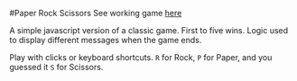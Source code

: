 #Paper Rock Scissors
See working game [here](http://kyleconkright.github.io/rps/)

A simple javascript version of a classic game. First to five wins. Logic used to display different messages when the game ends.

Play with clicks or keyboard shortcuts. `R` for Rock, `P` for Paper, and you guessed it `S` for Scissors.